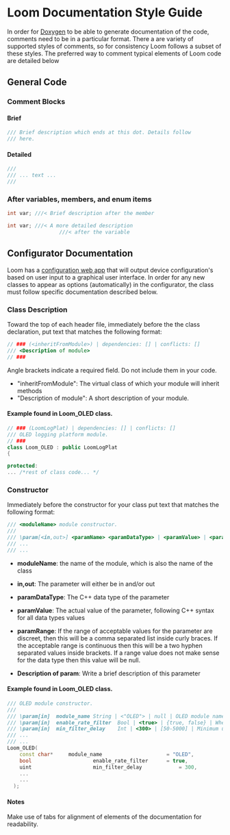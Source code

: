 # Loom Documentation Style Guide

In order for [Doxygen](http://www.doxygen.nl) to be able to generate documentation of the code, comments need to be in a particular format. There a are variety of supported styles of comments, so for consistency Loom follows a subset of these styles. The preferred way to comment typical elements of Loom code are detailed below

## General Code

### Comment Blocks

#### Brief

```cpp
/// Brief description which ends at this dot. Details follow
/// here.
```

#### **Detailed**

```cpp
///
/// ... text ...
///
```

### **After variables, members, and enum items**

```cpp
int var; ///< Brief description after the member
```

```cpp
int var; ///< A more detailed description 
				 ///< after the variable
```

## Configurator Documentation

Loom has a [configuration web app](https://github.com/OPEnSLab-OSU/Loomify) that will output device configuration's based on user input to a graphical user interface. In order for any new classes to appear as options (automatically) in the configurator, the class must follow specific documentation described below.

### Class Description

Toward the top of each header file, immediately before the the class declaration, put text that matches the following format:

```cpp
// ### (<inheritFromModule>) | dependencies: [] | conflicts: []
/// <Description of module>
// ###
```

Angle brackets indicate a required field. Do not include them in your code.

- "inheritFromModule": The virtual class of which your module will inherit methods
- "Description of module": A short description of your module.

#### Example found in Loom_OLED class.

```cpp
// ### (LoomLogPlat) | dependencies: [] | conflicts: []
/// OLED logging platform module.
// ###
class Loom_OLED : public LoomLogPlat
{

protected:
... /*rest of class code... */
```

### Constructor

Immediately before the constructor for your class put text that matches the following format:

```cpp
/// <moduleName> module constructor.
///
/// \param[<in,out>] <paramName> <paramDataType> | <paramValue> | <paramRange> | <Description of param>
/// ...
/// ...
```

- **moduleName**: the name of the module, which is also the name of the class

- **in,out**: The parameter will either be in and/or out
- **paramDataType**: The C++ data type of the parameter
- **paramValue**: The actual value of the parameter, following C++ syntax for all data types values
- **paramRange**: If the range of acceptable values for the parameter are discreet, then this will be a comma separated list inside curly braces. If the acceptable range is continuous then this will be a two hyphen separated values inside brackets. If a range value does not make sense for the data type then this value will be null.
- **Description of param**: Write a brief description of this parameter

#### Example found in Loom_OLED class.

```cpp
/// OLED module constructor.
///
/// \param[in]	module_name	String | <"OLED"> | null | OLED module name
/// \param[in]	enable_rate_filter	Bool | <true> | {true, false} | Whether or not to impose maximum update rate
/// \param[in]	min_filter_delay	Int | <300> | [50-5000] | Minimum update delay, if enable_rate_filter enabled
/// ...
/// ...
Loom_OLED(
    const char*		module_name						= "OLED",
    bool					enable_rate_filter		= true,
    uint					min_filter_delay			= 300,
    ...
    ...
  );
```

#### Notes

Make use of tabs for alignment of elements of the documentation for readability. 



